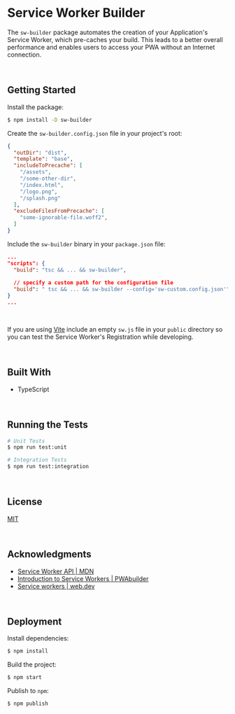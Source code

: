 # Service Worker Builder

The `sw-builder` package automates the creation of your Application's Service Worker, which pre-caches your build. This leads to a better overall performance and enables users to access your PWA without an Internet connection.

</br>

## Getting Started

Install the package:
```bash
$ npm install -D sw-builder
```

Create the `sw-builder.config.json` file in your project's root:
```json
{
  "outDir": "dist",
  "template": "base",
  "includeToPrecache": [
    "/assets",
    "/some-other-dir",
    "/index.html",
    "/logo.png",
    "/splash.png"
  ],
  "excludeFilesFromPrecache": [
    "some-ignorable-file.woff2",
  ]
}
```

Include the `sw-builder` binary in your `package.json` file:
```json
...
"scripts": {
  "build": "tsc && ... && sw-builder",
  
  // specify a custom path for the configuration file
  "build": " tsc && ... && sw-builder --config='sw-custom.config.json'",
}
...
```


<br/>

If you are using [Vite](https://vitejs.dev/) include an empty `sw.js` file in your `public` directory so you can test the Service Worker's Registration while developing.




<br/>

## Built With

- TypeScript





<br/>

## Running the Tests
```bash
# Unit Tests
$ npm run test:unit

# Integration Tests
$ npm run test:integration
```



<br/>

## License

[MIT](https://choosealicense.com/licenses/mit/)





<br/>

## Acknowledgments

- [Service Worker API | MDN](https://developer.mozilla.org/en-US/docs/Web/API/Service_Worker_API)
- [Introduction to Service Workers | PWAbuilder](https://docs.pwabuilder.com/#/home/sw-intro)
- [Service workers | web.dev](https://web.dev/learn/pwa/service-workers)





<br/>

## Deployment

Install dependencies:
```bash
$ npm install
```

Build the project:
```bash
$ npm start
```

Publish to `npm`:
```bash
$ npm publish
```
